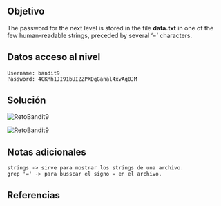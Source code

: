 ## Objetivo
The password for the next level is stored in the file **data.txt** in one of the few human-readable strings, preceded by several ‘=’ characters.
## Datos  acceso al nivel
```
Username: bandit9
Password: 4CKMh1JI91bUIZZPXDgGanal4xvAg0JM
```
## Solución
![RetoBandit9](Bandit9(1).png)

![RetoBandit9](Bandit9(2).png)
## Notas adicionales
```
strings -> sirve para mostrar los strings de una archivo.
grep '=' -> para busscar el signo = en el archivo.
```
## Referencias
